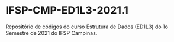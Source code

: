 # IFSP-CMP-ED1L3-2021.1
Repositório de códigos do curso Estrutura de Dados (ED1L3) do 1o Semestre de 2021 do IFSP Campinas.

